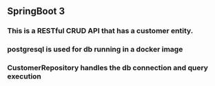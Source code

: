 ## SpringBoot 3 
### This is a  RESTful CRUD API that has a customer entity.
### postgresql is used for db running in a docker image
### CustomerRepository handles the db connection and query execution